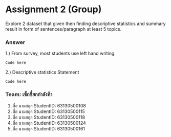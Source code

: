 # Assignment 2 (Group)
Explore 2 dataset that given then finding descriptive statistics and summary result in form of sentences/paragraph at least 5 topics.

### Answer

1.) From survey, most students use left hand writing.
```{R}
Code here
```

2.) Descriptive statistics Statement
```{R}
Code here
```


### Team: เซ็กซี่ยกกำลังห๊า

1. ชื่อ นามสกุล     StudentID: 63130500108
2. ชื่อ นามสกุล     StudentID: 63130500115
3. ชื่อ นามสกุล     StudentID: 63130500118
4. ชื่อ นามสกุล     StudentID: 63130500124
5. ชื่อ นามสกุล     StudentID: 63130500161
